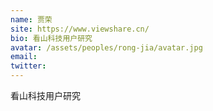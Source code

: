 ```yaml
---
name: 贾荣
site: https://www.viewshare.cn/
bio: 看山科技用户研究
avatar: /assets/peoples/rong-jia/avatar.jpg
email: 
twitter: 
---
```

看山科技用户研究
